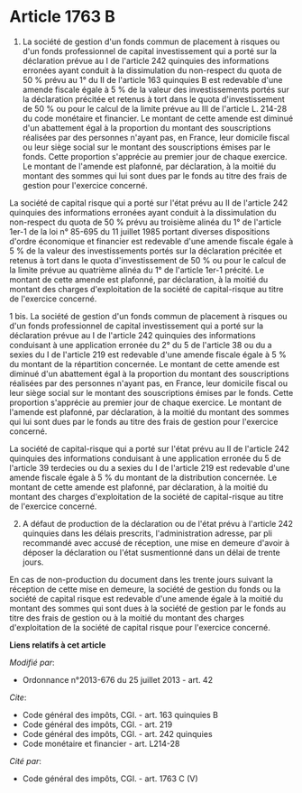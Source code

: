 # Article 1763 B

1. La société de gestion d'un fonds commun de placement à risques ou d'un fonds professionnel de capital investissement  qui
a porté sur la déclaration prévue au I de l'article 242 quinquies des informations erronées ayant conduit à la dissimulation
du non-respect du quota de 50 % prévu au 1° du II de l'article 163 quinquies B est redevable d'une amende fiscale égale à 5 %
de la valeur des investissements portés sur la déclaration précitée et retenus à tort dans le quota d'investissement de 50 %
ou pour le calcul de la limite prévue au III de l'article L. 214-28 du code monétaire et financier. Le montant de cette
amende est diminué d'un abattement égal à la proportion du montant des souscriptions réalisées par des personnes n'ayant pas,
en France, leur domicile fiscal ou leur siège social sur le montant des souscriptions émises par le fonds. Cette proportion
s'apprécie au premier jour de chaque exercice. Le montant de l'amende est plafonné, par déclaration, à la moitié du montant
des sommes qui lui sont dues par le fonds au titre des frais de gestion pour l'exercice concerné. 

La société de capital risque qui a porté sur l'état prévu au II de l'article 242 quinquies des informations erronées ayant
conduit à la dissimulation du non-respect du quota de 50 % prévu au troisième alinéa du 1° de l'article 1er-1 de la loi n°
85-695 du 11 juillet 1985 portant diverses dispositions d'ordre économique et financier est redevable d'une amende fiscale
égale à 5 % de la valeur des investissements portés sur la déclaration précitée et retenus à tort dans le quota
d'investissement de 50 % ou pour le calcul de la limite prévue au quatrième alinéa du 1° de l'article 1er-1 précité. Le
montant de cette amende est plafonné, par déclaration, à la moitié du montant des charges d'exploitation de la société de
capital-risque au titre de l'exercice concerné. 

1 bis. La société de gestion d'un fonds commun de placement à risques ou d'un fonds professionnel de capital investissement
qui a porté sur la déclaration prévue au I de l'article 242 quinquies des informations conduisant à une application erronée
du 2° du 5 de l'article 38 ou du a sexies du I de l'article 219 est redevable d'une amende fiscale égale à 5 % du montant de
la répartition concernée. Le montant de cette amende est diminué d'un abattement égal à la proportion du montant des
souscriptions réalisées par des personnes n'ayant pas, en France, leur domicile fiscal ou leur siège social sur le montant
des souscriptions émises par le fonds. Cette proportion s'apprécie au premier jour de chaque exercice. Le montant de l'amende
est plafonné, par déclaration, à la moitié du montant des sommes qui lui sont dues par le fonds au titre des frais de gestion
pour l'exercice concerné. 

La société de capital-risque qui a porté sur l'état prévu au II de l'article 242 quinquies des informations conduisant à une
application erronée du 5 de l'article 39 terdecies ou du a sexies du I de l'article 219 est redevable d'une amende fiscale
égale à 5 % du montant de la distribution concernée. Le montant de cette amende est plafonné, par déclaration, à la moitié du
montant des charges d'exploitation de la société de capital-risque au titre de l'exercice concerné. 

2. A défaut de production de la déclaration ou de l'état prévu à l'article 242 quinquies dans les délais prescrits,
l'administration adresse, par pli recommandé avec accusé de réception, une mise en demeure d'avoir à déposer la déclaration
ou l'état susmentionné dans un délai de trente jours. 

En cas de non-production du document dans les trente jours suivant la réception de cette mise en demeure, la société de
gestion du fonds ou la société de capital risque est redevable d'une amende égale à la moitié du montant des sommes qui sont
dues à la société de gestion par le fonds au titre des frais de gestion ou à la moitié du montant des charges d'exploitation
de la société de capital risque pour l'exercice concerné.

**Liens relatifs à cet article**

_Modifié par_:

  - Ordonnance n°2013-676 du 25 juillet 2013 - art. 42

_Cite_:

  - Code général des impôts, CGI. - art. 163 quinquies B
  - Code général des impôts, CGI. - art. 219
  - Code général des impôts, CGI. - art. 242 quinquies
  - Code monétaire et financier - art. L214-28

_Cité par_:

  - Code général des impôts, CGI. - art. 1763 C (V)
